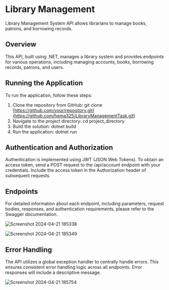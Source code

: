 # Library Management

Library Management System API allows librarians to manage books, patrons, and borrowing records.

## Overview
This API, built using .NET, manages a library system and provides endpoints for various operations, including managing accounts, books, borrowing records, patrons, and users.

## Running the Application

To run the application, follow these steps:
1. Clone the repository from GitHub: git clone [https://github.com/your/repository.git](https://github.com/hema325/LibraryManagementTask.git)
2. Navigate to the project directory: cd project_directory
3. Build the solution: dotnet build
4. Run the application: dotnet run

## Authentication and Authorization
Authentication is implemented using JWT (JSON Web Tokens). To obtain an access token, send a POST request to the /api/account endpoint with your credentials. Include the access token in the Authorization header of subsequent requests.

## Endpoints
For detailed information about each endpoint, including parameters, request bodies, responses, and authentication requirements, please refer to the Swagger documentation.

![Screenshot 2024-04-21 185338](https://github.com/hema325/LibraryManagementTask/assets/74411228/3bf5355f-894d-4021-b6ad-e52b39f659c7)

![Screenshot 2024-04-21 185349](https://github.com/hema325/LibraryManagementTask/assets/74411228/f5a51f38-fdd5-4d43-8566-a37db62c4fb1)

## Error Handling
The API utilizes a global exception handler to centrally handle errors. This ensures consistent error handling logic across all endpoints. Error responses will include a descriptive message.

![Screenshot 2024-04-21 185754](https://github.com/hema325/LibraryManagementTask/assets/74411228/a3b0117e-7ea3-431e-afed-22f41fea03e9)

